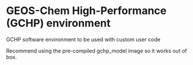 # GEOS-Chem High-Performance (GCHP) environment

GCHP software environment to be used with custom user code

Recommend using the pre-compiled gchp_model image so it works out of box.
